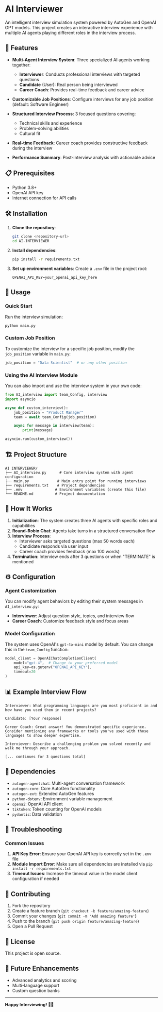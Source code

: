 # AI Interviewer

An intelligent interview simulation system powered by AutoGen and OpenAI GPT models. This project creates an interactive interview experience with multiple AI agents playing different roles in the interview process.

## 🚀 Features

- **Multi-Agent Interview System**: Three specialized AI agents working together:

  - **Interviewer**: Conducts professional interviews with targeted questions
  - **Candidate** (User): Real person being interviewed
  - **Career Coach**: Provides real-time feedback and career advice

- **Customizable Job Positions**: Configure interviews for any job position (default: Software Engineer)
- **Structured Interview Process**: 3 focused questions covering:
  - Technical skills and experience
  - Problem-solving abilities
  - Cultural fit
- **Real-time Feedback**: Career coach provides constructive feedback during the interview
- **Performance Summary**: Post-interview analysis with actionable advice

## 📋 Prerequisites

- Python 3.8+
- OpenAI API key
- Internet connection for API calls

## 🛠️ Installation

1. **Clone the repository**:

   ```bash
   git clone <repository-url>
   cd AI-INTERVIEWER
   ```

2. **Install dependencies**:

   ```bash
   pip install -r requirements.txt
   ```

3. **Set up environment variables**:
   Create a `.env` file in the project root:
   ```
   OPENAI_API_KEY=your_openai_api_key_here
   ```

## 🎯 Usage

### Quick Start

Run the interview simulation:

```bash
python main.py
```

### Custom Job Position

To customize the interview for a specific job position, modify the `job_position` variable in `main.py`:

```python
job_position = "Data Scientist"  # or any other position
```

### Using the AI Interview Module

You can also import and use the interview system in your own code:

```python
from AI_interview import team_Config, interview
import asyncio

async def custom_interview():
    job_position = "Product Manager"
    team = await team_Config(job_position)

    async for message in interview(team):
        print(message)

asyncio.run(custom_interview())
```

## 🏗️ Project Structure

```
AI INTERVIEWER/
├── AI_interview.py      # Core interview system with agent configuration
├── main.py             # Main entry point for running interviews
├── requirements.txt    # Project dependencies
├── .env               # Environment variables (create this file)
└── README.md          # Project documentation
```

## 🤖 How It Works

1. **Initialization**: The system creates three AI agents with specific roles and capabilities
2. **Round-Robin Chat**: Agents take turns in a structured conversation flow
3. **Interview Process**:
   - Interviewer asks targeted questions (max 50 words each)
   - Candidate responds via user input
   - Career coach provides feedback (max 100 words)
4. **Termination**: Interview ends after 3 questions or when "TERMINATE" is mentioned

## ⚙️ Configuration

### Agent Customization

You can modify agent behaviors by editing their system messages in `AI_interview.py`:

- **Interviewer**: Adjust question style, topics, and interview flow
- **Career Coach**: Customize feedback style and focus areas

### Model Configuration

The system uses OpenAI's `gpt-4o-mini` model by default. You can change this in the `team_Config` function:

```python
model_client = OpenAIChatCompletionClient(
    model="gpt-4",  # Change to your preferred model
    api_key=os.getenv("OPENAI_API_KEY"),
    timeout=20
)
```

## 📊 Example Interview Flow

```
Interviewer: What programming languages are you most proficient in and how have you used them in recent projects?

Candidate: [Your response]

Career Coach: Great answer! You demonstrated specific experience. Consider mentioning any frameworks or tools you've used with those languages to show deeper expertise.

Interviewer: Describe a challenging problem you solved recently and walk me through your approach.

[... continues for 3 questions total]
```

## 🔧 Dependencies

- `autogen-agentchat`: Multi-agent conversation framework
- `autogen-core`: Core AutoGen functionality
- `autogen-ext`: Extended AutoGen features
- `python-dotenv`: Environment variable management
- `openai`: OpenAI API client
- `tiktoken`: Token counting for OpenAI models
- `pydantic`: Data validation

## 🚨 Troubleshooting

### Common Issues

1. **API Key Error**: Ensure your OpenAI API key is correctly set in the `.env` file
2. **Module Import Error**: Make sure all dependencies are installed via `pip install -r requirements.txt`
3. **Timeout Issues**: Increase the timeout value in the model client configuration if needed

## 🤝 Contributing

1. Fork the repository
2. Create a feature branch (`git checkout -b feature/amazing-feature`)
3. Commit your changes (`git commit -m 'Add amazing feature'`)
4. Push to the branch (`git push origin feature/amazing-feature`)
5. Open a Pull Request

## 📄 License

This project is open source.

## 🔮 Future Enhancements

- Advanced analytics and scoring
- Multi-language support
- Custom question banks

---

**Happy Interviewing!** 🎤✨
